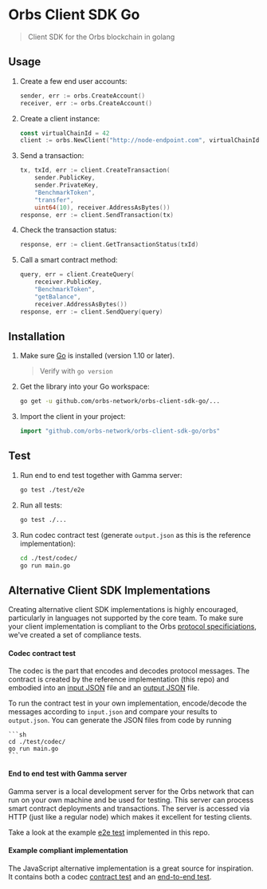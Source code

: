 # Orbs Client SDK Go

> Client SDK for the Orbs blockchain in golang

## Usage

1. Create a few end user accounts:

    ```go
    sender, err := orbs.CreateAccount()
    receiver, err := orbs.CreateAccount()
    ```
    
2. Create a client instance:

    ```go
    const virtualChainId = 42
    client := orbs.NewClient("http://node-endpoint.com", virtualChainId, codec.NETWORK_TYPE_TEST_NET)
    ```

3. Send a transaction:

    ```go
    tx, txId, err := client.CreateTransaction(
        sender.PublicKey,
        sender.PrivateKey,
        "BenchmarkToken",
        "transfer",
        uint64(10), receiver.AddressAsBytes())
    response, err := client.SendTransaction(tx)
    ```
    
4. Check the transaction status:

    ```go
    response, err := client.GetTransactionStatus(txId)
    ```
    
5. Call a smart contract method:

    ```go
    query, err = client.CreateQuery(
        receiver.PublicKey,
        "BenchmarkToken",
        "getBalance",
        receiver.AddressAsBytes())
    response, err := client.SendQuery(query)
    ```

## Installation

1. Make sure [Go](https://golang.org/doc/install) is installed (version 1.10 or later).
  
    > Verify with `go version`

2. Get the library into your Go workspace:
 
     ```sh
     go get -u github.com/orbs-network/orbs-client-sdk-go/...
     ```

3. Import the client in your project: 

    ```go
    import "github.com/orbs-network/orbs-client-sdk-go/orbs" 
    ```

## Test

1. Run end to end test together with Gamma server:

    ```sh
    go test ./test/e2e
    ```

2. Run all tests:

    ```sh
    go test ./...
    ```

3. Run codec contract test (generate `output.json` as this is the reference implementation):

    ```sh
    cd ./test/codec/
    go run main.go
    ``` 

## Alternative Client SDK Implementations

Creating alternative client SDK implementations is highly encouraged, particularly in languages not supported by the core team. To make sure your client implementation is compliant to the Orbs [protocol specificiations](https://github.com/orbs-network/orbs-spec), we've created a set of compliance tests.

#### Codec contract test

The codec is the part that encodes and decodes protocol messages. The contract is created by the reference implementation (this repo) and embodied into an [input JSON](https://github.com/orbs-network/orbs-client-sdk-go/blob/master/test/codec/input.json) file and an [output JSON](https://github.com/orbs-network/orbs-client-sdk-go/blob/master/test/codec/output.json) file.

To run the contract test in your own implementation, encode/decode the messages according to `input.json` and compare your results to `output.json`. You can generate the JSON files from code by running

    ```sh
    cd ./test/codec/
    go run main.go
    ``` 

#### End to end test with Gamma server

Gamma server is a local development server for the Orbs network that can run on your own machine and be used for testing. This server can process smart contract deployments and transactions. The server is accessed via HTTP (just like a regular node) which makes it excellent for testing clients.

Take a look at the example [e2e test](https://github.com/orbs-network/orbs-client-sdk-go/tree/master/test/e2e) implemented in this repo.

#### Example compliant implementation

The JavaScript alternative implementation is a great source for inspiration. It contains both a codec [contract test](https://github.com/orbs-network/orbs-client-sdk-javascript/blob/master/src/codec/contract.test.ts) and an [end-to-end test](https://github.com/orbs-network/orbs-client-sdk-javascript/tree/master/e2e/nodejs).
